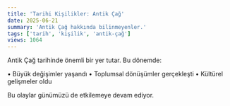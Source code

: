 ```yaml
---
title: 'Tarihi Kişilikler: Antik Çağ'
date: 2025-06-21
summary: 'Antik Çağ hakkında bilinmeyenler.'
tags: ['tarih', 'kişilik', 'antik-çağ']
views: 1064
---
```


Antik Çağ tarihinde önemli bir yer tutar. Bu dönemde:

• Büyük değişimler yaşandı
• Toplumsal dönüşümler gerçekleşti
• Kültürel gelişmeler oldu

Bu olaylar günümüzü de etkilemeye devam ediyor.